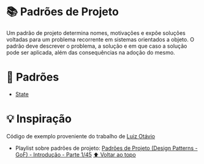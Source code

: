 # 📚 Padrões de Projeto

Um padrão de projeto determina nomes, motivações e expõe soluções voltadas para um problema recorrente em sistemas orientados a objeto. O padrão deve descrever o problema, a solução e em que caso a solução pode ser aplicada, além das consequências na adoção do mesmo.

# 📝 Padrões
- [State](https://github.com/luizomf/design-patterns-typescript/tree/master/src/behavioural/state)

# 💡 Inspiração
Código de exemplo proveniente do trabalho de [Luiz Otávio](https://github.com/luizomf)
- Playlist sobre padrões de projeto: [Padrões de Projeto (Design Patterns - GoF) - Introdução - Parte 1/45](https://www.youtube.com/watch?v=MqddY6Ochkc&list=PLbIBj8vQhvm0VY5YrMrafWaQY2EnJ3j8H)
[⬆ Voltar ao topo](#-padroes-de-projeto)<br>
